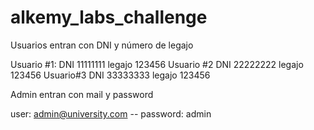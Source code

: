 # alkemy_labs_challenge

Usuarios entran con DNI y número de legajo

Usuario #1: DNI 11111111  legajo 123456
Usuario #2  DNI 22222222  legajo 123456
Usuario#3   DNI 33333333  legajo 123456


Admin entran con mail y password

user: admin@university.com -- password: admin

